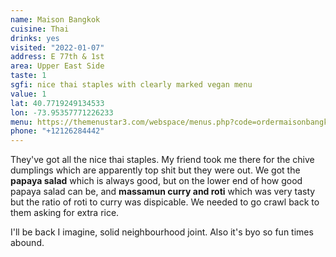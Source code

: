```yaml
---
name: Maison Bangkok
cuisine: Thai
drinks: yes
visited: "2022-01-07"
address: E 77th & 1st
area: Upper East Side
taste: 1
sgfi: nice thai staples with clearly marked vegan menu
value: 1
lat: 40.7719249134533
lon: -73.95357771226233
menu: https://themenustar3.com/webspace/menus.php?code=ordermaisonbangkok.com
phone: "+12126284442"
---
```


They've got all the nice thai staples. My friend took me there for the chive dumplings which are apparently top shit but they were out. We got the **papaya salad** which is always good, but on the lower end of how good papaya salad can be, and **massamun curry and roti** which was very tasty but the ratio of roti to curry was dispicable. We needed to go crawl back to them asking for extra rice. 

I'll be back I imagine, solid neighbourhood joint. Also it's byo so fun times abound.
